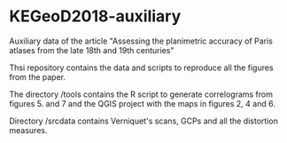 # KEGeoD2018-auxiliary
Auxiliary data of the article "Assessing the planimetric accuracy of Paris atlases from the late 18th and 19th centuries"

Thsi repository contains the data and scripts to reproduce all the figures from the paper.

The directory /tools contains the R script to generate correlograms from figures 5. and 7 and the QGIS project with the maps in figures 2, 4 and 6.

Directory /srcdata contains Verniquet's scans, GCPs and all the distortion measures.
